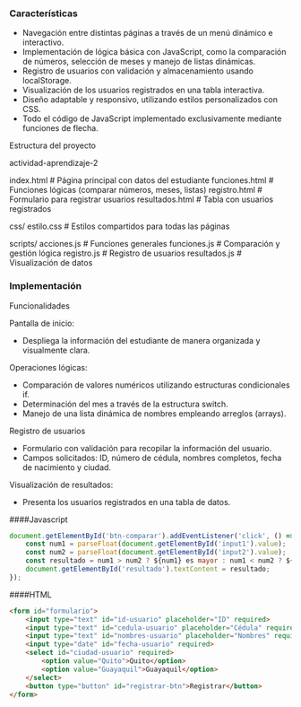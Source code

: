 ### Características

- Navegación entre distintas páginas a través de un menú dinámico e interactivo.
- Implementación de lógica básica con JavaScript, como la comparación de números, selección de meses y manejo de listas dinámicas.
- Registro de usuarios con validación y almacenamiento usando localStorage.
- Visualización de los usuarios registrados en una tabla interactiva.
- Diseño adaptable y responsivo, utilizando estilos personalizados con CSS.
- Todo el código de JavaScript implementado exclusivamente mediante funciones de flecha.

Estructura del proyecto

actividad-aprendizaje-2


index.html             # Página principal con datos del estudiante
funciones.html         # Funciones lógicas (comparar números, meses, listas)
registro.html          # Formulario para registrar usuarios
resultados.html        # Tabla con usuarios registrados

css/
estilo.css         # Estilos compartidos para todas las páginas

 scripts/
acciones.js        # Funciones generales
funciones.js       # Comparación y gestión lógica
registro.js        # Registro de usuarios
resultados.js      # Visualización de datos

### Implementación
Funcionalidades

 Pantalla de inicio: 
- Despliega la información del estudiante de manera organizada y visualmente clara.

Operaciones lógicas: 
- Comparación de valores numéricos utilizando estructuras condicionales if.
- Determinación del mes a través de la estructura switch.
- Manejo de una lista dinámica de nombres empleando arreglos (arrays).

 Registro de usuarios 
- Formulario con validación para recopilar la información del usuario.
- Campos solicitados: ID, número de cédula, nombres completos, fecha de nacimiento y ciudad.

Visualización de resultados:
- Presenta los usuarios registrados en una tabla de datos.

####Javascript


```javascript
document.getElementById('btn-comparar').addEventListener('click', () => {
    const num1 = parseFloat(document.getElementById('input1').value);
    const num2 = parseFloat(document.getElementById('input2').value);
    const resultado = num1 > num2 ? ${num1} es mayor : num1 < num2 ? ${num2} es mayor : "Son iguales";
    document.getElementById('resultado').textContent = resultado;
});
```

####HTML

```HTML
<form id="formulario">
    <input type="text" id="id-usuario" placeholder="ID" required>
    <input type="text" id="cedula-usuario" placeholder="Cédula" required>
    <input type="text" id="nombres-usuario" placeholder="Nombres" required>
    <input type="date" id="fecha-usuario" required>
    <select id="ciudad-usuario" required>
        <option value="Quito">Quito</option>
        <option value="Guayaquil">Guayaquil</option>
    </select>
    <button type="button" id="registrar-btn">Registrar</button>
</form>
```








